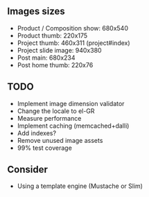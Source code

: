 Images sizes
------------------
* Product / Composition show:  680x540
* Product thumb: 220x175
* Project thumb: 460x311 (project#index)
* Project slide image: 940x380
* Post main: 680x234
* Post home thumb: 220x76

TODO
------------------------
* Implement image dimension validator
* Change the locale to el-GR
* Measure performance
* Implement caching (memcached+dalli)
* Add indexes?
* Remove unused image assets
* 99% test coverage

Consider
--------------------
* Using a template engine (Mustache or Slim)